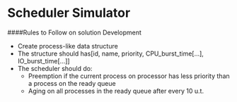 Scheduler Simulator
============

####Rules to Follow on solution Development
* Create process-like data structure 
* The structure should has[id, name, priority, CPU_burst_time[…], IO_burst_time[…]]
* The scheduler should do:
   * Preemption if the current process on processor has less priority than a process on the ready queue
   * Aging on all processes in the ready queue after every 10 u.t.

